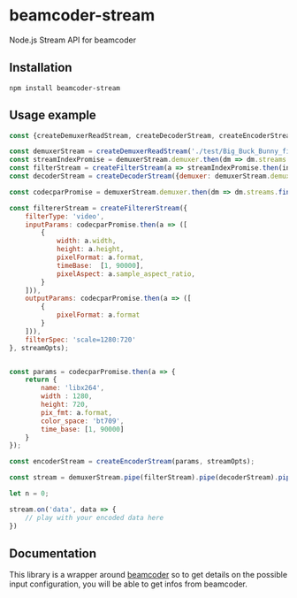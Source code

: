 # beamcoder-stream

Node.js Stream API for beamcoder

## Installation

```
npm install beamcoder-stream
```

## Usage example

```js
const {createDemuxerReadStream, createDecoderStream, createEncoderStream, createFilterStream, createFiltererStream} = require('../lib/index.js');

const demuxerStream = createDemuxerReadStream('./test/Big_Buck_Bunny_first_23_seconds_1080p.ogv.480p.vp9.webm', streamOpts);
const streamIndexPromise = demuxerStream.demuxer.then(dm => dm.streams.find(x => x.codecpar.codec_type === 'video').index)
const filterStream = createFilterStream(a => streamIndexPromise.then(index => a.stream_index === index), streamOpts)
const decoderStream = createDecoderStream({demuxer: demuxerStream.demuxer, stream_index: 0}, streamOpts); // eslint-disable-line camelcase

const codecparPromise = demuxerStream.demuxer.then(dm => dm.streams.find(x => x.codecpar.codec_type === 'video').codecpar)

const filtererStream = createFiltererStream({
	filterType: 'video',
	inputParams: codecparPromise.then(a => ([
		{
			width: a.width,
			height: a.height,
			pixelFormat: a.format,
			timeBase:  [1, 90000],
			pixelAspect: a.sample_aspect_ratio,
		}
	])),
	outputParams: codecparPromise.then(a => ([
		{
			pixelFormat: a.format
		}
	])),
	filterSpec: 'scale=1280:720'
}, streamOpts);


const params = codecparPromise.then(a => {
	return {
		name: 'libx264',
		width : 1280,
		height: 720,
		pix_fmt: a.format,
		color_space: 'bt709',
		time_base: [1, 90000]
	}
});

const encoderStream = createEncoderStream(params, streamOpts);

const stream = demuxerStream.pipe(filterStream).pipe(decoderStream).pipe(filtererStream).pipe(encoderStream);

let n = 0;

stream.on('data', data => {
	// play with your encoded data here
})

```

## Documentation

This library is a wrapper around [beamcoder](https://github.com/Streampunk/beamcoder) so to get details on the possible input configuration, you will be able to get infos from beamcoder.

